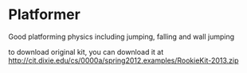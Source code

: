 # Platformer
Good platforming physics including jumping, falling and wall jumping



to download original kit, you can download it at http://cit.dixie.edu/cs/0000a/spring2012.examples/RookieKit-2013.zip

